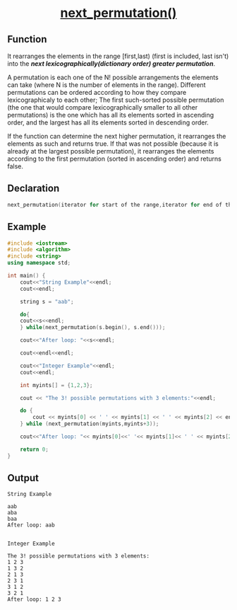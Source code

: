 <h1 align="center"><a href="#"> next_permutation() </a></h1>

## Function

It rearranges the elements in the range [first,last) (first is included, last isn't) into the **_next lexicographically(dictionary order) greater permutation_**.

A permutation is each one of the N! possible arrangements the elements can take (where N is the number of elements in the range). Different permutations can be ordered according to how they compare lexicographicaly to each other; The first such-sorted possible permutation (the one that would compare lexicographically smaller to all other permutations) is the one which has all its elements sorted in ascending order, and the largest has all its elements sorted in descending order.

If the function can determine the next higher permutation, it rearranges the elements as such and returns true. If that was not possible (because it is already at the largest possible permutation), it rearranges the elements according to the first permutation (sorted in ascending order) and returns false.

## Declaration

```cpp
next_permutation(iterator for start of the range,iterator for end of the range which is not included in range);
```

## Example

```cpp
#include <iostream>
#include <algorithm>
#include <string>
using namespace std;

int main() {
	cout<<"String Example"<<endl;
	cout<<endl;

    string s = "aab";

    do{
    cout<<s<<endl;
    } while(next_permutation(s.begin(), s.end()));

    cout<<"After loop: "<<s<<endl;

    cout<<endl<<endl;

    cout<<"Integer Example"<<endl;
    cout<<endl;

    int myints[] = {1,2,3};

    cout << "The 3! possible permutations with 3 elements:"<<endl;

    do {
        cout << myints[0] << ' ' << myints[1] << ' ' << myints[2] << endl;
    } while (next_permutation(myints,myints+3));

    cout<<"After loop: "<< myints[0]<<' '<< myints[1]<< ' ' << myints[2] <<endl;

    return 0;
}

```

## Output

```
String Example

aab
aba
baa
After loop: aab


Integer Example

The 3! possible permutations with 3 elements:
1 2 3
1 3 2
2 1 3
2 3 1
3 1 2
3 2 1
After loop: 1 2 3

```
